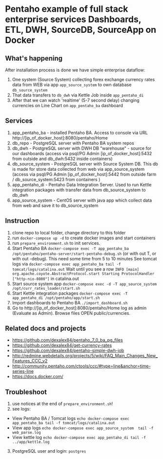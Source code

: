 # Pentaho example of full stack enterprise services Dashboards, ETL, DWH, SourceDB, SourceApp on Docker
## What's happening
 After installation process is done we have simple enterprise dataflow:
 1) One system (Source System) collecting forex exchange currency rates data from WEB via app ```app_source_system``` to own database ```db_source_system```
 2) That data transfers to ```db_dwh``` via Kettle Job inside ```app_pentaho_di```
 3) After that we can watch 'realtime' (5-7 second delay) changing currencies on Line Chart on ```app_pentaho_ba``` dashboard
 
## Services

 1) app_pentaho_ba - installed Pentaho BA. Access to console via URL http://[ip_of_docker_host]:8080/pentaho/Home
 2) db_repo - PostgreSQL server with Pentaho BA system repos
 3) db_dwh - PostgreSQL server with DWH DB "warehouse" - source for our dashboards (access via psql/PG Admin [ip_of_docker_host]:5432 from outside and db_dwh:5432 inside containers)
 4) db_source_system - PostgreSQL server with Source System DB. This db is made for store data collected from web via app_source_system (access via psql/PG Admin [ip_of_docker_host]:5442 from outside farm / db_source_system:5423 from containers )
 5) app_pentaho_di - Pentaho Data Integration Server. Used to run Kettle integration packages with transfer data from db_source_system to db_dwh 
 6) app_source_system - CentOS server with java app which collect data from web and save it to db_source_system
 
## Instruction
 
 1) clone repo to local folder, change directory to this folder 
 2) run ```docker-compose up -d``` to create docker images and start containers
 3) run ```prepare_environment.sh``` to init services. 
 4) Start Pentaho BA ```docker-compose exec -T app_pentaho_ba /opt/pentaho/pentaho-server/start-pentaho-debug.sh``` (or with out T, or with out -debug).
    This need some time from 5 to 10 minutes
    See tomcat logs via ```docker-compose exec app_pentaho_ba tail -f tomcat/logs/catalina.out```
    Wait until you see a row ```INFO [main] org.apache.coyote.AbstractProtocol.start Starting ProtocolHandler ["http-nio-8080"]``` in catalina.out
 5) Start source system app ```docker-compose exec -d -T app_source_system /opt/curr_rates_loader/start.sh```
 6) Start Kettle integration packages ```docker-compose exec -T app_pentaho_di /opt/pentaho/app/start.sh```
 7) Import dashboards to Pentaho BA ```./import_dashboard.sh```
 8) Go to http://[ip_of_docker_host]:8080/pentaho/Home log as admin (Evaluate as Admin). Browse files OPEN public/currencies.
 
 ## Related docs and projects
 - https://github.com/dexalex84/pentaho_7_0_ba_pg_files
 - https://github.com/dexalex84/get-currency-rates
 - https://github.com/dexalex84/pentaho-simple-dwh-job
 - http://redmine.webdetails.org/projects/5/wiki/FAQ_Main_Changes_New_Features_CCC_v2
 - http://community.pentaho.com/ctools/ccc/#type=line&anchor=time-series-line
 - https://docs.docker.com/
  
 ## Troubleshoot
 1) use notices at the end of ```prepare_environment.sh```!
 2) see logs:
  - View Pentaho BA / Tomcat logs
    ```echo docker-compose exec app_pentaho_ba tail -f tomcat/logs/catalina.out```
  - View app logs
    ```echo docker-compose exec app_source_system  tail -f web_parse.log```
  - View kettle log
    ```echo docker-compose exec app_pentaho_di tail -f ../app/kettle.log```
 3) PostgreSQL user and login: ```postgres```
 
 
